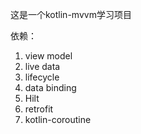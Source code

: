 这是一个kotlin-mvvm学习项目

依赖：
1. view model
2. live data
3. lifecycle
4. data binding
5. Hilt
6. retrofit
7. kotlin-coroutine